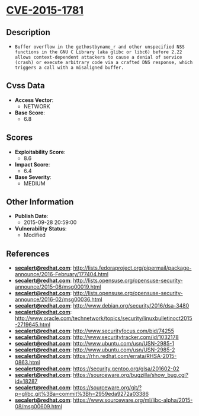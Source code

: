 
# [CVE-2015-1781](http://lists.fedoraproject.org/pipermail/package-announce/2016-February/177404.html)

## Description

- `Buffer overflow in the gethostbyname_r and other unspecified NSS functions in the GNU C Library (aka glibc or libc6) before 2.22 allows context-dependent attackers to cause a denial of service (crash) or execute arbitrary code via a crafted DNS response, which triggers a call with a misaligned buffer.`

## Cvss Data

- **Access Vector**:
  - NETWORK
- **Base Score**:
  - 6.8

## Scores

- **Exploitability Score**:
  - 8.6
- **Impact Score**:
  - 6.4
- **Base Severity**:
  - MEDIUM

## Other Information

- **Publish Date**:
  - 2015-09-28 20:59:00
- **Vulnerability Status**:
  - Modified

## References

- **secalert@redhat.com**: http://lists.fedoraproject.org/pipermail/package-announce/2016-February/177404.html
- **secalert@redhat.com**: http://lists.opensuse.org/opensuse-security-announce/2015-08/msg00019.html
- **secalert@redhat.com**: http://lists.opensuse.org/opensuse-security-announce/2016-02/msg00036.html
- **secalert@redhat.com**: http://www.debian.org/security/2016/dsa-3480
- **secalert@redhat.com**: http://www.oracle.com/technetwork/topics/security/linuxbulletinoct2015-2719645.html
- **secalert@redhat.com**: http://www.securityfocus.com/bid/74255
- **secalert@redhat.com**: http://www.securitytracker.com/id/1032178
- **secalert@redhat.com**: http://www.ubuntu.com/usn/USN-2985-1
- **secalert@redhat.com**: http://www.ubuntu.com/usn/USN-2985-2
- **secalert@redhat.com**: https://rhn.redhat.com/errata/RHSA-2015-0863.html
- **secalert@redhat.com**: https://security.gentoo.org/glsa/201602-02
- **secalert@redhat.com**: https://sourceware.org/bugzilla/show_bug.cgi?id=18287
- **secalert@redhat.com**: https://sourceware.org/git/?p=glibc.git%3Ba=commit%3Bh=2959eda9272a03386
- **secalert@redhat.com**: https://www.sourceware.org/ml/libc-alpha/2015-08/msg00609.html
